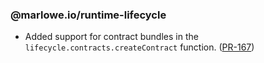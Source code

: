 
### @marlowe.io/runtime-lifecycle

- Added support for contract bundles in the `lifecycle.contracts.createContract` function. ([PR-167](https://github.com/input-output-hk/marlowe-ts-sdk/pull/167))

